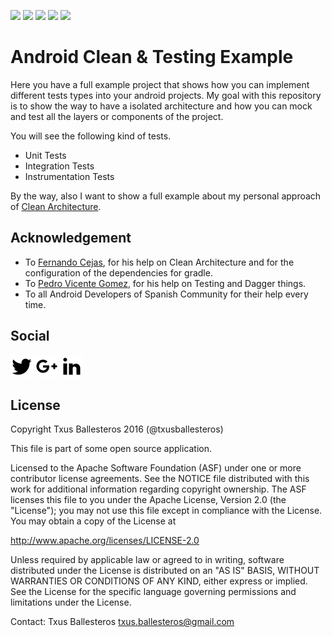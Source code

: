 ![](https://img.shields.io/badge/Platform-Android-green.svg) ![](https://img.shields.io/badge/Architecture-Clean%20Architecture-green.svg) ![](https://img.shields.io/badge/Testing-JUnit%204%20&%20Espresso-green.svg) ![](https://api.travis-ci.org/txusballesteros/Android-Clean-Testing.svg) [![](https://img.shields.io/badge/Android%20Weekly-Issue%20188-blue.svg)](http://androidweekly.net/issues/issue-188)

Android Clean & Testing Example
===============================

Here you have a full example project that shows how you can implement different tests types into your android projects. My goal with this repository is to show the way to have a isolated architecture and how you can mock and test all the layers or components of the project.

You will see the following kind of tests.

* Unit Tests
* Integration Tests
* Instrumentation Tests

By the way, also I want to show a full example about my personal approach of [Clean Architecture](https://blog.8thlight.com/uncle-bob/2012/08/13/the-clean-architecture.html).
 
## Acknowledgement

* To [Fernando Cejas](https://github.com/android10), for his help on Clean Architecture and for the configuration of the dependencies for gradle.
* To [Pedro Vicente Gomez](https://github.com/pedrovgs), for his help on Testing and Dagger things.
* To all Android Developers of Spanish Community for their help every time. 

## Social

[![](assets/twitter.png)](https://twitter.com/txusballesteros) [![](assets/google_plus.png)](https://plus.google.com/+txusballesteros) [![](assets/linkedin.png)](https://www.linkedin.com/in/txusballesteros)
    
## License

Copyright Txus Ballesteros 2016 (@txusballesteros)

This file is part of some open source application.

Licensed to the Apache Software Foundation (ASF) under one
or more contributor license agreements.  See the NOTICE file
distributed with this work for additional information
regarding copyright ownership.  The ASF licenses this file
to you under the Apache License, Version 2.0 (the
"License"); you may not use this file except in compliance
with the License.  You may obtain a copy of the License at

  http://www.apache.org/licenses/LICENSE-2.0

Unless required by applicable law or agreed to in writing,
software distributed under the License is distributed on an
"AS IS" BASIS, WITHOUT WARRANTIES OR CONDITIONS OF ANY
KIND, either express or implied.  See the License for the
specific language governing permissions and limitations
under the License.
 
Contact: Txus Ballesteros <txus.ballesteros@gmail.com>